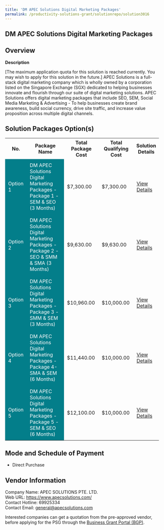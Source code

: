```yaml
---
title: 'DM APEC Solutions Digital Marketing Packages'
permalink: /productivity-solutions-grant/solutionrepo/solution3016
---
```


## DM APEC Solutions Digital Marketing Packages

## Overview

**Description**

[The maximum application quota for this solution is reached currently. You may wish to apply for this solution in the future.] APEC Solutions is a full-stack digital marketing company which is wholly owned by a corporation listed on the Singapore Exchange (SGX) dedicated to helping businesses innovate and flourish through our suite of digital marketing solutions. APEC Solutions offers digital marketing packages that include SEO, SEM, Social Media Marketing & Advertising - To help businesses create brand awareness, build social currency, drive site traffic, and increase value proposition across multiple digital channels.

## Solution Packages Option(s)

<table>
<tr>
<th><b>No.</b></th>
<th><b>Package Name</b></th>
<th><b>Total Package Cost</b></th>
<th><b>Total Qualifying Cost</b></th>
<th><b>Solution Details</b></th>
</tr>
<tr>
<td style='padding: 10px; background-color: #037E8A; color: #FFFFFF;'>Option 1</td>
<td style='padding: 10px; background-color: #037E8A; color: #FFFFFF;'>DM APEC Solutions Digital Marketing Packages - Package 1 - SEM & SEO (3 Months)</td>
<td style='padding: 10px;'>$7,300.00</td>
<td style='padding: 10px;'>$7,300.00</td>
<td style='padding: 10px;'><a href='/images/psg/Apec_Desensitised_Annex_3_Part_1.pdf' target='_blank'>View Details</a></td>
</tr>
<tr>
<td style='padding: 10px; background-color: #037E8A; color: #FFFFFF;'>Option 2</td>
<td style='padding: 10px; background-color: #037E8A; color: #FFFFFF;'>DM APEC Solutions Digital Marketing Packages - Package 2 - SEO & SMM & SMA (3 Months)</td>
<td style='padding: 10px;'>$9,630.00</td>
<td style='padding: 10px;'>$9,630.00</td>
<td style='padding: 10px;'><a href='/images/psg/Apec_Desensitised_Annex_3_Part_2.pdf' target='_blank'>View Details</a></td>
</tr>
<tr>
<td style='padding: 10px; background-color: #037E8A; color: #FFFFFF;'>Option 3</td>
<td style='padding: 10px; background-color: #037E8A; color: #FFFFFF;'>DM APEC Solutions Digital Marketing Packages - Package 3 - SMM & SEM (3 Months)</td>
<td style='padding: 10px;'>$10,960.00</td>
<td style='padding: 10px;'>$10,000.00</td>
<td style='padding: 10px;'><a href='/images/psg/Apec_Desensitised_Annex_3_Part_3.pdf' target='_blank'>View Details</a></td>
</tr>
<tr>
<td style='padding: 10px; background-color: #037E8A; color: #FFFFFF;'>Option 4</td>
<td style='padding: 10px; background-color: #037E8A; color: #FFFFFF;'>DM APEC Solutions Digital Marketing Packages - Package 4- SMA & SEM (6 Months)</td>
<td style='padding: 10px;'>$11,440.00</td>
<td style='padding: 10px;'>$10,000.00</td>
<td style='padding: 10px;'><a href='/images/psg/Apec_Desensitised_Annex_3_Part_4.pdf' target='_blank'>View Details</a></td>
</tr>
<tr>
<td style='padding: 10px; background-color: #037E8A; color: #FFFFFF;'>Option 5</td>
<td style='padding: 10px; background-color: #037E8A; color: #FFFFFF;'>DM APEC Solutions Digital Marketing Packages - Package 5 - SEM & SEO (6 Months)</td>
<td style='padding: 10px;'>$12,100.00</td>
<td style='padding: 10px;'>$10,000.00</td>
<td style='padding: 10px;'><a href='/images/psg/Apec_Desensitised_Annex_3_Part_5.pdf' target='_blank'>View Details</a></td>
</tr>
</table>

## Mode and Schedule of Payment

 - Direct Purchase

## Vendor Information

 Company Name: APEC SOLUTIONS PTE. LTD.<br>Web URL: https://www.apecsolutions.com/ <br>Contact Hotline: 69925334<br>Contact Email: general@apecsolutions.com <br>

Interested companies can get a quotation from the pre-approved vendor, before applying for the PSG through the <a href='https://www.businessgrants.gov.sg/' target='_blank' rel='noopener'>Business Grant Portal (BGP)</a>.

<script src="/jquery/resize-tables.js"></script>
